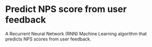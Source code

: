 # Predict NPS score from user feedback
A Recurrent Neural Network (RNN) Machine Learning algorithm that predicts NPS scores from user feedback. 
